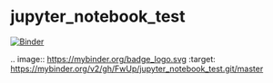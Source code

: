# jupyter_notebook_test

[![Binder](https://mybinder.org/badge_logo.svg)](https://mybinder.org/v2/gh/FwUp/jupyter_notebook_test.git/master)

.. image:: https://mybinder.org/badge_logo.svg
 :target: https://mybinder.org/v2/gh/FwUp/jupyter_notebook_test.git/master
